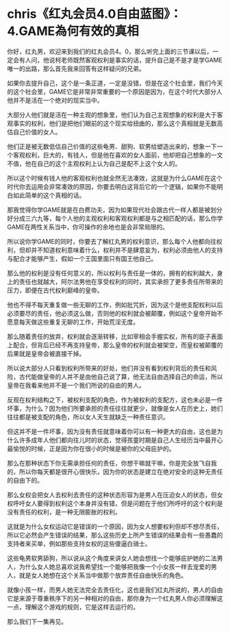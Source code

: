 # chris《红丸会员4.0自由蓝图》：4.GAME為何有效的真相

你好，红丸男，欢迎来到我们的红丸会员4。0，那么听完上面的三节课以后，一定会有人问，他说柯老师既然客观权利是事实的话，提升自己是不是才是学GAME唯一的出路，那么首先我来回答有这样疑问的兄弟。

如果你去提升自己，这个是一条正道，一定是没错，但是在这个社会里，我们今天的这个社会里，GAME它是非常非常重要的一个原因是因为，在这个时代大部分人他并不是活在一个绝对的现实当中。

大部分人他们就是活在一种主观的想象里，他们认为自己主观想象的权利是大于客观事实的权利，他们是把他们眼前的这个现实给扭曲的，那么这个真相就是无数高估自己价值的女人。

他们正是被无数低估自己价值的这些龟男、甜狗、软男给塑造出来的，想象一下一个客观权利，巨大的，有钱人，但是他在喜欢的女人面前，他却把自己想象的一文不值，他在自己的这个主观权利上认为自己是配不上这个女人的。

所以这个时候有钱人他的客观权利也就全然无法凑效，这就是为什么GAME在这个时代你去运用会非常凑效的原因，你要去明白这背后它的一个逻辑，如果你不能明白如此简单的这个真相的话。

那我觉得你学GAME就是在白费功夫，因为如果现代社会跟古代一样人都是被划分好分成三六九等，每个人他的主观权利和客观权利都是与之相匹配的话，那么你学GAME在两性关系当中，你可操作的余地也是会非常局限的。

所以说你学GAME的同时，你要去了解红丸男的权利意识，那么每个人他都向往权利，但却并不知道权利意味着什么，权利并不是肆意妄为，权利必须由他人的支持与配合才能够产生，假如一个王国里面只有国王他自己。

那么他的权利是没有任何意义的，所以权利与责任是一体的，拥有的权利越大，身上的责任也就越大，阿尔法男他在享受权利的同时，其实承担了更多责任所带来的压力，即便在古代权利巅峰的皇帝。

他也不得不每天重复做一些无聊的工作，例如批咒折，因为这个是他支配权利以后必须要尽的责任，他必须这么做，否则他的权利就会被颠覆，例如这个皇帝开始不愿意每天做这些重复无聊的工作，开始荒淫无度。

那么随着责任的放弃，权利就会逐渐转移，比如宰相会手握实权，所有的臣子表面上配合，但背后已经不再支持皇帝，那么皇帝的权利就会被架空，而皇权被颠覆的后果就是皇帝会被直接干掉。

所以说大部分人只看到权利所带来的好处，他们并没有看到权利背后的责任和风险，古代能做皇帝的人并不是由他自己说了算，他无法自由选择自己的命运，所以皇帝在我看来他并不是一个我们所说的自由的男人。

反观在权利结构之下，被权利支配的角色，作为被权利的支配方，这也未必是一件坏事，为什么？因为他们所要承担的责任往往就更少，就像是女人在历史上，她们往往都是被支配的角色，所以女人天生就缺乏一种责任意识。

但这并不是一件坏事，因为没有责任就意味着你可以有一种更大的自由，这也是为什么许多成年人他们都向往儿时的状态，觉得孩童时期是自己人生经历当中最开心最愉悦的时候，正是因为你在很小的时候是被你的父母庇护的。

那么在那种状态下你无需承担任何的责任，你想干嘛就干嘛，你是完全放飞自我的，所以你每天都是很开心很快乐，因为你的状态是建立在绝对安全的这种无责任的自由下的。

那么女权会把女人去权利去责任的这种状态形容为是男人在压迫女人的状态，但女权呼吁女人要得到权利这个本身并没有错，但是问题在于他们所呼吁的这个权利是没有责任的权利，是一种无限膨胀的权利。

这就是为什么女权运动它是错误的一个原因，因为女人想要权利但却不想尽责任，所以它必然会产生错误的结果，那么这些历史上所产生错误的结果会有一些愚蠢的支持者来买单，例如那些支持女权的这些傻逼白骑士。

这些龟男软男舔狗，所以说从这个角度来讲女人她会想找一个能够庇护她的二法男人，为什么女人她总喜欢说我希望找一个能够把我像一个小女孩一样去宠爱的男人，就是女人她想在这个关系当中做那个放弃责任自由快乐的角色。

就像小孩一样，而男人她无法完全去责任化，这也是我们红丸所说的，男人的自由它是来源于尊重秩序下的另一种相对的自由，那你身为一个红丸男人你必须理解这一点，理解这个游戏的规则，它是这样去运行的。

那么我们下一集再见。
